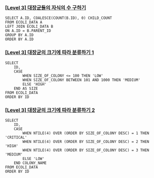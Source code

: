 <h3 id="level-3-대장균들의-자식의-수-구하기"><a href="https://school.programmers.co.kr/learn/courses/30/lessons/299305">[Level 3] 대장균들의 자식의 수 구하기</a></h3>
<pre><code class="language-sql">SELECT A.ID, COALESCE(COUNT(B.ID), 0) CHILD_COUNT
FROM ECOLI_DATA A
LEFT JOIN ECOLI_DATA B
ON A.ID = B.PARENT_ID
GROUP BY A.ID
ORDER BY A.ID</code></pre>
<h3 id="level-3-대장균의-크기에-따라-분류하기-1"><a href="https://school.programmers.co.kr/learn/courses/30/lessons/299307">[Level 3] 대장균의 크기에 따라 분류하기 1</a></h3>
<pre><code class="language-sql">SELECT
    ID,
    CASE
        WHEN SIZE_OF_COLONY &lt;= 100 THEN 'LOW'
        WHEN SIZE_OF_COLONY BETWEEN 101 AND 1000 THEN 'MEDIUM'
        ELSE 'HIGH'
    END AS SIZE
FROM ECOLI_DATA 
ORDER BY ID</code></pre>
<h3 id="level-3-대장균의-크기에-따라-분류하기-2"><a href="https://school.programmers.co.kr/learn/courses/30/lessons/301649">[Level 3] 대장균의 크기에 따라 분류하기 2</a></h3>
<pre><code class="language-sql">SELECT
    ID,
    CASE
        WHEN NTILE(4) OVER (ORDER BY SIZE_OF_COLONY DESC) = 1 THEN 'CRITICAL'
        WHEN NTILE(4) OVER (ORDER BY SIZE_OF_COLONY DESC) = 2 THEN 'HIGH'
        WHEN NTILE(4) OVER (ORDER BY SIZE_OF_COLONY DESC) = 3 THEN 'MEDIUM'
        ELSE 'LOW'
    END COLONY_NAME
FROM ECOLI_DATA
ORDER BY ID</code></pre>